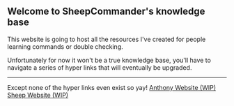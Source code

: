 ## Welcome to SheepCommander's knowledge base
This website is going to host all the resources I've created for people learning commands or double checking.

Unfortunately for now it won't be a true knowledge base, you'll have to navigate a series of hyper links that will eventually be upgraded.
***
Except none of the hyper links even exist so yay!
[Anthony Website (WIP)](https://sheepcommander.github.io/)
[Sheep Website (WIP)](https://sheepcommander.github.io/1.16.4)